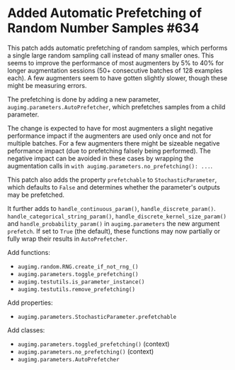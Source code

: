 # Added Automatic Prefetching of Random Number Samples #634

This patch adds automatic prefetching of random samples,
which performs a single large random sampling call instead
of many smaller ones. This seems to improve the
performance of most augmenters by 5% to 40% for longer
augmentation sessions (50+ consecutive batches of 128
examples each). A few augmenters seem to have gotten
slightly slower, though these might be measuring errors.

The prefetching is done by adding a new parameter,
`augimg.parameters.AutoPrefetcher`, which prefetches
samples from a child parameter.

The change is expected to have for most augmenters a
slight negative performance impact if the augmenters
are used only once and not for multiple batches. For a
few augmenters there might be sizeable negative
peformance impact (due to prefetching falsely being
performed). The negative impact can be avoided in
these cases by wrapping the augmentation calls in
`with augimg.parameters.no_prefetching(): ...`.

This patch also adds the property `prefetchable` to
`StochasticParameter`, which defaults to `False` and
determines whether the parameter's outputs may be
prefetched.

It further adds to
`handle_continuous_param()`, `handle_discrete_param()`.
`handle_categorical_string_param()`,
`handle_discrete_kernel_size_param()` and
`handle_probability_param()` in `augimg.parameters` the
new argument `prefetch`. If set to `True` (the default),
these functions may now partially or fully wrap their
results in `AutoPrefetcher`.

Add functions:
* `augimg.random.RNG.create_if_not_rng_()`
* `augimg.parameters.toggle_prefetching()`
* `augimg.testutils.is_parameter_instance()`
* `augimg.testutils.remove_prefetching()`

Add properties:
* `augimg.parameters.StochasticParameter.prefetchable`

Add classes:
* `augimg.parameters.toggled_prefetching()` (context)
* `augimg.parameters.no_prefetching()` (context)
* `augimg.parameters.AutoPrefetcher`
